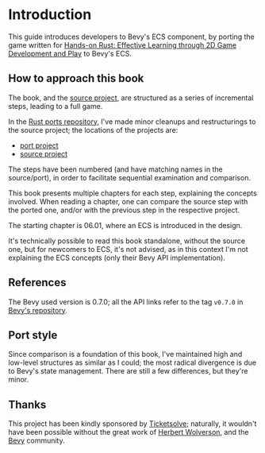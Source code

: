 # Introduction

This guide introduces developers to Bevy's ECS component, by porting the game written for [Hands-on Rust: Effective Learning through 2D Game Development and Play](https://pragprog.com/titles/hwrust/hands-on-rust) to Bevy's ECS.

## How to approach this book

The book, and the [source project](https://github.com/thebracket/HandsOnRust), are structured as a series of incremental steps, leading to a full game.

In the [Rust ports repository](https://github.com/64kramsystem/rust-game-ports), I've made minor cleanups and restructurings to the source project; the locations of the projects are:

- [port project](https://github.com/64kramsystem/rust-game-ports/tree/master/rusty_roguelike-bevy)
- [source project](https://github.com/64kramsystem/rust-game-ports/tree/master/source_projects/rusty_roguelike)

The steps have been numbered (and have matching names in the source/port), in order to facilitate sequential examination and comparison.

This book presents multiple chapters for each step, explaining the concepts involved. When reading a chapter, one can compare the source step with the ported one, and/or with the previous step in the respective project.

The starting chapter is 06.01, where an ECS is introduced in the design.

It's technically possible to read this book standalone, without the source one, but for newcomers to ECS, it's not advised, as in this context I'm not explaining the ECS concepts (only their Bevy API implementation).

## References

The Bevy used version is 0.7.0; all the API links refer to the tag `v0.7.0` in [Bevy's repository](https://github.com/bevyengine/bevy).

## Port style

Since comparison is a foundation of this book, I've maintained high and low-level structures as similar as I could; the most radical divergence is due to Bevy's state management. There are still a few differences, but they're minor.

## Thanks

This project has been kindly sponsored by [Ticketsolve](https://www.ticketsolve.com); naturally, it wouldn't have been possible without the great work of [Herbert Wolverson](https://twitter.com/herberticus), and the [Bevy](https://bevyengine.org) community.
